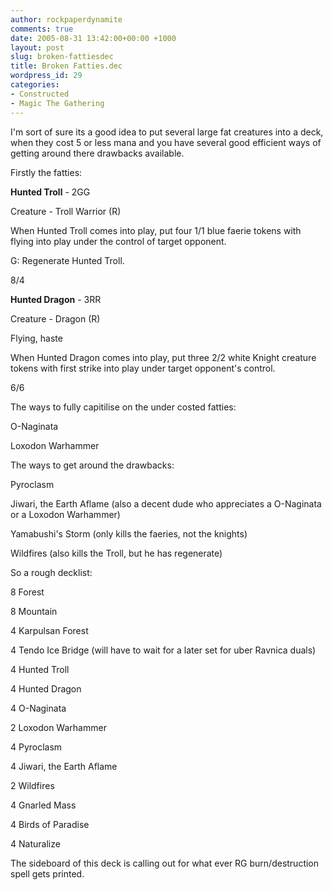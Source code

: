 ```yaml
---
author: rockpaperdynamite
comments: true
date: 2005-08-31 13:42:00+00:00 +1000
layout: post
slug: broken-fattiesdec
title: Broken Fatties.dec
wordpress_id: 29
categories:
- Constructed
- Magic The Gathering
---
```


I'm sort of sure its a good idea to put several large fat creatures into a deck, when they cost 5 or less mana and you have several good efficient ways of getting around there drawbacks available.




Firstly the fatties:  

**Hunted Troll** - 2GG  

Creature - Troll Warrior (R)  

When Hunted Troll comes into play, put four 1/1 blue faerie tokens with flying into play under the control of target opponent.  

G: Regenerate Hunted Troll.  

8/4




**Hunted Dragon** - 3RR  

Creature - Dragon (R)  

Flying, haste  

When Hunted Dragon comes into play, put three 2/2 white Knight creature tokens with first strike into play under target opponent's control.  

6/6




The ways to fully capitilise on the under costed fatties:  

O-Naginata  

Loxodon Warhammer




The ways to get around the drawbacks:  

Pyroclasm  

Jiwari, the Earth Aflame  (also a decent dude who appreciates a O-Naginata or a Loxodon Warhammer)  

Yamabushi's Storm (only kills the faeries, not the knights)  

Wildfires (also kills the Troll, but he has regenerate)




So a rough decklist:  

8 Forest  

8 Mountain  

4 Karpulsan Forest  

4 Tendo Ice Bridge (will have to wait for a later set for uber Ravnica duals)




4 Hunted Troll  

4 Hunted Dragon




4 O-Naginata  

2 Loxodon Warhammer




4 Pyroclasm  

4 Jiwari, the Earth Aflame  

2 Wildfires




4 Gnarled Mass  

4 Birds of Paradise  

4 Naturalize




The sideboard of this deck is calling out for what ever RG burn/destruction spell gets printed.




